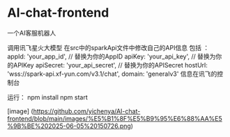# AI-chat-frontend
一个AI客服机器人


调用讯飞星火大模型
在src中的sparkApi文件中修改自己的API信息
包括 ：
appId: 'your_app_id',        // 替换为你的AppID
apiKey: 'your_api_key',      // 替换为你的APIKey
apiSecret: 'your_api_secret', // 替换为你的APISecret
hostUrl: 'wss://spark-api.xf-yun.com/v3.1/chat',
domain: 'generalv3'
信息在讯飞的控制台


运行：
npm install
npm start

[image] (https://github.com/yichenya/AI-chat-frontend/blob/main/images/%E5%B1%8F%E5%B9%95%E6%88%AA%E5%9B%BE%202025-06-05%20150726.png)
